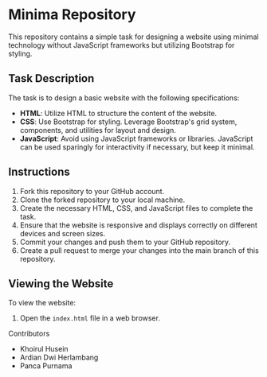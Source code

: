 # Minima Repository

This repository contains a simple task for designing a website using minimal technology without JavaScript frameworks but utilizing Bootstrap for styling.

## Task Description

The task is to design a basic website with the following specifications:

- **HTML**: Utilize HTML to structure the content of the website.
- **CSS**: Use Bootstrap for styling. Leverage Bootstrap's grid system, components, and utilities for layout and design.
- **JavaScript**: Avoid using JavaScript frameworks or libraries. JavaScript can be used sparingly for interactivity if necessary, but keep it minimal.

## Instructions

1. Fork this repository to your GitHub account.
2. Clone the forked repository to your local machine.
3. Create the necessary HTML, CSS, and JavaScript files to complete the task.
4. Ensure that the website is responsive and displays correctly on different devices and screen sizes.
5. Commit your changes and push them to your GitHub repository.
6. Create a pull request to merge your changes into the main branch of this repository.

## Viewing the Website

To view the website:

1. Open the `index.html` file in a web browser.

Contributors
- Khoirul Husein
- Ardian Dwi Herlambang
- Panca Purnama
